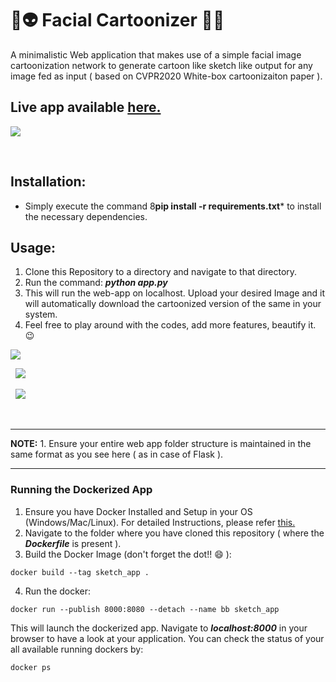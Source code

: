 # 👻👽 Facial Cartoonizer 👾🤖

A minimalistic Web application that makes use of a simple facial image cartoonization network to generate cartoon like sketch like output for any image fed as input ( based on CVPR2020 White-box cartoonizaiton paper ).

## Live app available [here.](https://facial-cartoonizer.herokuapp.com/)

<kbd>
<img src="https://user-images.githubusercontent.com/29462447/118412485-e4461280-b6b7-11eb-8d83-21047103f15a.png" data-canonical-src="https://user-images.githubusercontent.com/29462447/118412485-e4461280-b6b7-11eb-8d83-21047103f15a.png"/> 
</kbd>

&nbsp;


## Installation:
* Simply execute the command 8**pip install -r requirements.txt*** to install the necessary dependencies.

## Usage:
1. Clone this Repository to a directory and navigate to that directory.
2. Run the command: ***python app.py***
3. This will run the web-app on localhost. Upload your desired Image and it will automatically download the cartoonized version of the same in your system.
4. Feel free to play around with the codes, add more features, beautify it. :wink:

<kbd>
<img src="https://user-images.githubusercontent.com/29462447/118412754-67b43380-b6b9-11eb-8e10-b2096515a995.png" data-canonical-src="https://user-images.githubusercontent.com/29462447/118412754-67b43380-b6b9-11eb-8e10-b2096515a995.png"/> 
</kbd>

&nbsp;
<kbd>
<img src="https://user-images.githubusercontent.com/29462447/118412813-b366dd00-b6b9-11eb-97fe-6bb48de92aa3.png" data-canonical-src="https://user-images.githubusercontent.com/29462447/118412813-b366dd00-b6b9-11eb-97fe-6bb48de92aa3.png"/> 
</kbd>

&nbsp;
<kbd>
<img src="https://user-images.githubusercontent.com/29462447/118412815-b5c93700-b6b9-11eb-857c-53edfec80140.png" data-canonical-src="https://user-images.githubusercontent.com/29462447/118412815-b5c93700-b6b9-11eb-857c-53edfec80140.png"/> 
</kbd>

&nbsp;
<hr>
<b>NOTE:</b>
 1.  Ensure your entire web app folder structure is maintained in the same format as you see here ( as in case of Flask ).
<hr>

### Running the Dockerized App
1. Ensure you have Docker Installed and Setup in your OS (Windows/Mac/Linux). For detailed Instructions, please refer [this.](https://docs.docker.com/engine/install/)
2. Navigate to the folder where you have cloned this repository ( where the ***Dockerfile*** is present ).
3. Build the Docker Image (don't forget the dot!! :smile: ): 
```
docker build --tag sketch_app .
```
4. Run the docker:
```
docker run --publish 8000:8080 --detach --name bb sketch_app
```

This will launch the dockerized app. Navigate to ***localhost:8000*** in your browser to have a look at your application. You can check the status of your all available running dockers by:
```
docker ps
```
